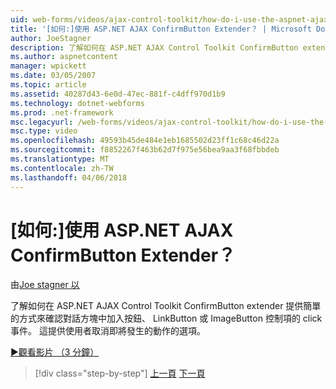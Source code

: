 ```yaml
---
uid: web-forms/videos/ajax-control-toolkit/how-do-i-use-the-aspnet-ajax-confirmbutton-extender
title: '[如何:]使用 ASP.NET AJAX ConfirmButton Extender？ | Microsoft Docs'
author: JoeStagner
description: 了解如何在 ASP.NET AJAX Control Toolkit ConfirmButton extender 提供簡單的方式來確認對話方塊加入 l，按鈕的 click 事件...
ms.author: aspnetcontent
manager: wpickett
ms.date: 03/05/2007
ms.topic: article
ms.assetid: 40287d43-6e0d-47ec-881f-c4dff970d1b9
ms.technology: dotnet-webforms
ms.prod: .net-framework
msc.legacyurl: /web-forms/videos/ajax-control-toolkit/how-do-i-use-the-aspnet-ajax-confirmbutton-extender
msc.type: video
ms.openlocfilehash: 49593b45de484e1eb1685502d23ff1c68c46d22a
ms.sourcegitcommit: f8852267f463b62d7f975e56bea9aa3f68fbbdeb
ms.translationtype: MT
ms.contentlocale: zh-TW
ms.lasthandoff: 04/06/2018
---
```

<a name="how-do-i-use-the-aspnet-ajax-confirmbutton-extender"></a>[如何:]使用 ASP.NET AJAX ConfirmButton Extender？
====================
由[Joe stagner 以](https://github.com/JoeStagner)

了解如何在 ASP.NET AJAX Control Toolkit ConfirmButton extender 提供簡單的方式來確認對話方塊中加入按鈕、 LinkButton 或 ImageButton 控制項的 click 事件。 這提供使用者取消即將發生的動作的選項。

[&#9654;觀看影片 （3 分鐘）](https://channel9.msdn.com/Blogs/ASP-NET-Site-Videos/how-do-i-use-the-aspnet-ajax-confirmbutton-extender)

> [!div class="step-by-step"]
> [上一頁](how-do-i-get-started-with-the-aspnet-ajax-animation-extender-control.md)
> [下一頁](how-do-i-use-the-aspnet-ajax-slider-control.md)
